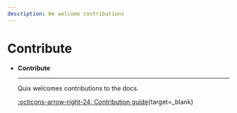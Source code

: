```yaml
---
description: We welcome contributions
---
```


# Contribute

<div class="grid cards" markdown>

-   __Contribute__

    ---

    Quix welcomes contributions to the docs.

    [:octicons-arrow-right-24: Contribution guide](https://github.com/quixio/quix-docs/blob/dev/CONTRIBUTING.md){target=_blank}

</div>

